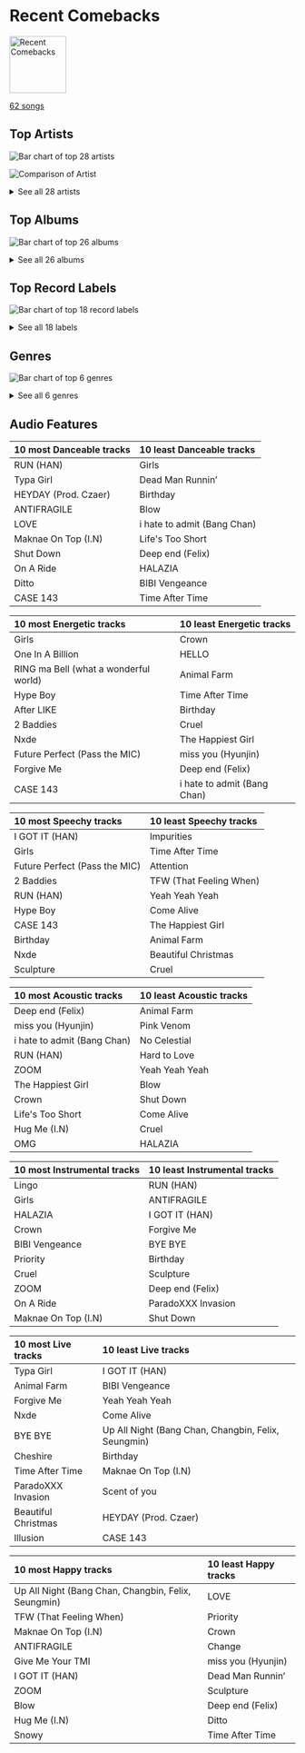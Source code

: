 # Recent Comebacks


<img src="https://mosaic.scdn.co/640/ab67616d0000b2738cab1c75d2271af37c3e2db9ab67616d0000b273d2ef237da7f94762997c2083ab67616d0000b273e9cd59d664f597061a513038ab67616d0000b273ed10325dc317f32df83990b9" alt="Recent Comebacks" width="100" />

[62 songs](recent_comebacks_tracks.md)

## Top Artists

![Bar chart of top 28 artists](../images/playlists/recent_comebacks/artists.png)

![Comparison of Artist](../images/playlists/recent_comebacks/artists_comparison.png)


<details>
<summary>See all 28 artists</summary>

|   Number of Tracks | Art                                                                                              | Artist                                 | 🔗                                                           |
|-------------------:|:-------------------------------------------------------------------------------------------------|:---------------------------------------|:------------------------------------------------------------|
|                 11 | <img src="https://i.scdn.co/image/ab6761610000e5ebc855bded4ab1bd99ef62214a" alt="" width="50" /> | [Stray Kids](../artists/stray_kids.md) | [🔗](https://open.spotify.com/artist/2dIgFjalVxs4ThymZ67YCE) |
|                  6 | <img src="https://i.scdn.co/image/ab6761610000e5ebc9690bc711d04b3d4fd4b87c" alt="" width="50" /> | [BLACKPINK](../artists/blackpink.md)   | [🔗](https://open.spotify.com/artist/41MozSoPIsD1dJM0CLPjZF) |
|                  5 | <img src="https://i.scdn.co/image/ab6761610000e5eb848461f60f0f337dadbf396f" alt="" width="50" /> | [aespa](../artists/aespa.md)           | [🔗](https://open.spotify.com/artist/6YVMFz59CuY7ngCxTxjpxE) |
|                  5 | <img src="https://i.scdn.co/image/ab6761610000e5eb5bf330a57b9dcffd8f7b2c14" alt="" width="50" /> | [Red Velvet](../artists/red_velvet.md) | [🔗](https://open.spotify.com/artist/1z4g3DjTBBZKhvAroFlhOM) |
|                  4 | <img src="https://i.scdn.co/image/ab6761610000e5eb6199c3c2f414880e2b9077a9" alt="" width="50" /> | NewJeans                               | [🔗](https://open.spotify.com/artist/6HvZYsbFfjnjFrWF950C9d) |
|                  4 | <img src="https://i.scdn.co/image/ab6761610000e5ebc5443c5abc130f03b6014845" alt="" width="50" /> | [ENHYPEN](../artists/enhypen.md)       | [🔗](https://open.spotify.com/artist/5t5FqBwTcgKTaWmfEbwQY9) |
|                  4 | <img src="https://i.scdn.co/image/ab6761610000e5eb196f5af772aeb1bdd3a6be65" alt="" width="50" /> | [(G)I-DLE](../artists/_g_i_dle.md)     | [🔗](https://open.spotify.com/artist/2AfmfGFbe0A0WsTYm0SDTx) |
|                  3 | <img src="https://i.scdn.co/image/ab6761610000e5ebfb6c0b7b6918dca92be0ed75" alt="" width="50" /> | LE SSERAFIM                            | [🔗](https://open.spotify.com/artist/4SpbR6yFEvexJuaBpgAU5p) |
|                  3 | <img src="https://i.scdn.co/image/ab6761610000e5ebfe2339c232c5a840fc527402" alt="" width="50" /> | SEULGI                                 | [🔗](https://open.spotify.com/artist/2QM5S4yO6xHgnNvF0nbZZq) |
|                  3 | <img src="https://i.scdn.co/image/ab6761610000e5eb0405e7cc11aecb995703d398" alt="" width="50" /> | Jackson Wang                           | [🔗](https://open.spotify.com/artist/1kfWoWgCugPkyxQP8lkRlY) |
|                  2 | <img src="https://i.scdn.co/image/ab6761610000e5eb846662aa85d520b2442d3cd5" alt="" width="50" /> | BIBI                                   | [🔗](https://open.spotify.com/artist/6UbmqUEgjLA6jAcXwbM1Z9) |
|                  2 | <img src="https://i.scdn.co/image/ab6761610000e5eb3e7fed46f355254f001ac543" alt="" width="50" /> | BoA                                    | [🔗](https://open.spotify.com/artist/4muJrGMndyYWqZtfk8OWy4) |
|                  2 | <img src="https://i.scdn.co/image/ab6761610000e5eb8ec4207332def07fec21874d" alt="" width="50" /> | [ITZY](../artists/itzy.md)             | [🔗](https://open.spotify.com/artist/2KC9Qb60EaY0kW4eH68vr3) |
|                  1 | <img src="https://i.scdn.co/image/ab6761610000e5eb7401998434b12fffd119ae18" alt="" width="50" /> | [NCT 127](../artists/nct_127.md)       | [🔗](https://open.spotify.com/artist/7f4ignuCJhLXfZ9giKT7rH) |
|                  1 | <img src="https://i.scdn.co/image/ab6761610000e5ebf55b31064f94878f3da932c8" alt="" width="50" /> | MAX CHANGMIN                           | [🔗](https://open.spotify.com/artist/7FiAkNWMb6ZBYI8tbQLuIS) |
|                  1 | <img src="https://i.scdn.co/image/ab6761610000e5eb5b1a291b0a6a689091d54d8b" alt="" width="50" /> | IVE                                    | [🔗](https://open.spotify.com/artist/6RHTUrRF63xao58xh9FXYJ) |
|                  1 | <img src="https://i.scdn.co/image/ab6761610000e5eb5d87e2a10ba3b2f8bb2c5270" alt="" width="50" /> | ATEEZ                                  | [🔗](https://open.spotify.com/artist/68KmkJeZGfwe1OUaivBa2L) |
|                  1 | <img src="https://i.scdn.co/image/ab6761610000e5ebfe7fc78f16d948f53a607c53" alt="" width="50" /> | NINGNING                               | [🔗](https://open.spotify.com/artist/5t1uryofgueHrjrryqX8vM) |
|                  1 | <img src="https://i.scdn.co/image/ab6761610000e5eba109aeabdab7a5a5b3330df4" alt="" width="50" /> | HEIZE                                  | [🔗](https://open.spotify.com/artist/5dCvSnVduaFleCnyy98JMo) |
|                  1 | <img src="nan" alt="" width="50" />                                                              | Changbin                               | [🔗](https://open.spotify.com/artist/5OTVNUu0UHn6ddPyEAi419) |
|                  1 | <img src="nan" alt="" width="50" />                                                              | Bang Chan                              | [🔗](https://open.spotify.com/artist/4qy7HANJDOZRObts4Z0KSV) |
|                  1 | <img src="https://i.scdn.co/image/ab6761610000e5eb916392fe8c66d0c993657b6d" alt="" width="50" /> | [TAEYEON](../artists/taeyeon.md)       | [🔗](https://open.spotify.com/artist/3qNVuliS40BLgXGxhdBdqu) |
|                  1 | <img src="https://i.scdn.co/image/ab6761610000e5eb9e0e85b4436ec7aade9673ca" alt="" width="50" /> | WINTER                                 | [🔗](https://open.spotify.com/artist/3mPquBmMu97Iq9TpzQ6ayI) |
|                  1 | <img src="https://i.scdn.co/image/ab6761610000e5ebf1d6a7c024d667150db85c85" alt="" width="50" /> | TEN                                    | [🔗](https://open.spotify.com/artist/3Q5Qep7ytrjVleNnMnntgQ) |
|                  1 | <img src="https://i.scdn.co/image/ab6761610000e5eb5045a0e0d423ce29d6b14ebd" alt="" width="50" /> | TREASURE                               | [🔗](https://open.spotify.com/artist/3KonOYiLsU53m4yT7gNotP) |
|                  1 | <img src="https://i.scdn.co/image/ab6761610000e5eb106f77e59715b43f713c68bc" alt="" width="50" /> | &TEAM                                  | [🔗](https://open.spotify.com/artist/2xfxRiKxoHl5tI0MKyvqV7) |
|                  1 | <img src="https://i.scdn.co/image/ab6761610000e5eb968ab271c895fb9cc245d6fe" alt="" width="50" /> | Billlie                                | [🔗](https://open.spotify.com/artist/2GQxKDojobwBjZMPf7aoh0) |
|                  1 | <img src="https://i.scdn.co/image/ab6761610000e5eb59501d4e82c8cb6fc409044d" alt="" width="50" /> | WENDY                                  | [🔗](https://open.spotify.com/artist/0FRUZvZNPzM3YJMABJxf2K) |

</details>


## Top Albums

![Bar chart of top 26 albums](../images/playlists/recent_comebacks/albums.png)


<details>
<summary>See all 26 albums</summary>

|   Number of Tracks | Art                                                                                              | Album                                          | 🔗                                                          |
|-------------------:|:-------------------------------------------------------------------------------------------------|:-----------------------------------------------|:-----------------------------------------------------------|
|                  8 | <img src="https://i.scdn.co/image/ab67616d0000b273d681b1b80c5dff43d2f4a3df" alt="" width="50" /> | SKZ-REPLAY                                     | [🔗](https://open.spotify.com/album/3UXrliH0JUQvcaLnBD8Txz) |
|                  6 | <img src="https://i.scdn.co/image/ab67616d0000b2734aeaaeeb0755f1d8a8b51738" alt="" width="50" /> | BORN PINK                                      | [🔗](https://open.spotify.com/album/7jaSNQUBJbvfbZHLNFrV7P) |
|                  4 | <img src="https://i.scdn.co/image/ab67616d0000b273d2ef237da7f94762997c2083" alt="" width="50" /> | ‘The ReVe Festival 2022 - Birthday’            | [🔗](https://open.spotify.com/album/58OR7UoaJkJzqeQGClHzh1) |
|                  4 | <img src="https://i.scdn.co/image/ab67616d0000b273ac815bdd584468a7aa0216e1" alt="" width="50" /> | I love                                         | [🔗](https://open.spotify.com/album/2Hyuin3i1cSZ1FlQFeCPZH) |
|                  4 | <img src="https://i.scdn.co/image/ab67616d0000b273b3be3b970fc89a02f301c9da" alt="" width="50" /> | Girls - The 2nd Mini Album                     | [🔗](https://open.spotify.com/album/4w1dbvUy1crv0knXQvcSeY) |
|                  3 | <img src="https://i.scdn.co/image/ab67616d0000b2732e308994a76a473a4f88c1aa" alt="" width="50" /> | MANIFESTO : DAY 1                              | [🔗](https://open.spotify.com/album/5J8MNLLViH5zqM6VoGErz8) |
|                  3 | <img src="https://i.scdn.co/image/ab67616d0000b273ed10325dc317f32df83990b9" alt="" width="50" /> | MAGIC MAN                                      | [🔗](https://open.spotify.com/album/2VZ4og2ZbwyTQ3X1rbgCe1) |
|                  3 | <img src="https://i.scdn.co/image/ab67616d0000b273a991995542d50a691b9ae5be" alt="" width="50" /> | ANTIFRAGILE                                    | [🔗](https://open.spotify.com/album/3u0ggfmK0vjuHMNdUbtaa9) |
|                  3 | <img src="https://i.scdn.co/image/ab67616d0000b2738bc3d61189d95da5f74d7ba7" alt="" width="50" /> | 28 Reasons - The 1st Mini Album                | [🔗](https://open.spotify.com/album/1t5a29WYbJj83iy3RNICHw) |
|                  3 | <img src="https://i.scdn.co/image/ab67616d0000b273f184dfda8eaeac06fff5e14e" alt="" width="50" /> | 2022 Winter SMTOWN : SMCU PALACE               | [🔗](https://open.spotify.com/album/1HwnXJfZx8N8qDfzwUbxcw) |
|                  2 | <img src="https://i.scdn.co/image/ab67616d0000b2739d28fd01859073a3ae6ea209" alt="" width="50" /> | NewJeans 1st EP 'New Jeans'                    | [🔗](https://open.spotify.com/album/1HMLpmZAnNyl9pxvOnTovV) |
|                  2 | <img src="https://i.scdn.co/image/ab67616d0000b273d70036292d54f29e8b68ec01" alt="" width="50" /> | NewJeans 'OMG'                                 | [🔗](https://open.spotify.com/album/45ozep8uHHnj5CCittuyXj) |
|                  2 | <img src="https://i.scdn.co/image/ab67616d0000b27385bcbbac459056ad6ee9426b" alt="" width="50" /> | MAXIDENT                                       | [🔗](https://open.spotify.com/album/0T6hYH0UyDjNraWZk2mZWi) |
|                  2 | <img src="https://i.scdn.co/image/ab67616d0000b2735f3ae8db55f4507baf0ef0dd" alt="" width="50" /> | Lowlife Princess: Noir                         | [🔗](https://open.spotify.com/album/0AwCgoJKJUOgLp1imhnxuH) |
|                  2 | <img src="https://i.scdn.co/image/ab67616d0000b273e9cd59d664f597061a513038" alt="" width="50" /> | CHESHIRE                                       | [🔗](https://open.spotify.com/album/2a1ezg7hE6Dyuymv1aCnkm) |
|                  1 | <img src="https://i.scdn.co/image/ab67616d0000b2738232e1aaaf4c9ed4b6946ce8" alt="" width="50" /> | the Billage of perception: chapter two         | [🔗](https://open.spotify.com/album/0NuM7kwh6u6fIRjn7Zh7Ss) |
|                  1 | <img src="https://i.scdn.co/image/ab67616d0000b27345c3e1eaeaed3345abae9616" alt="" width="50" /> | Undo                                           | [🔗](https://open.spotify.com/album/2xR7YEyRweqClzs50bbW3J) |
|                  1 | <img src="https://i.scdn.co/image/ab67616d0000b27357fa85a5c9f295d5e5b362e7" alt="" width="50" /> | THE SECOND STEP : CHAPTER TWO                  | [🔗](https://open.spotify.com/album/4l5YvRcmno5RMKZCZp1j0g) |
|                  1 | <img src="https://i.scdn.co/image/ab67616d0000b27390831ba9ed4aa3b89fd6b81c" alt="" width="50" /> | Street Man Fighter Original Vol.4 (Crew Songs) | [🔗](https://open.spotify.com/album/7dwRGP1A80POqE3O9At5Vw) |
|                  1 | <img src="https://i.scdn.co/image/ab67616d0000b2738bc5762a75c18b494803705c" alt="" width="50" /> | SPIN OFF : FROM THE WITNESS                    | [🔗](https://open.spotify.com/album/0NQQk6vo9LOOwKjZc2iUwm) |
|                  1 | <img src="https://i.scdn.co/image/ab67616d0000b273fc8b0918267ea555921863e8" alt="" width="50" /> | One In A Billion                               | [🔗](https://open.spotify.com/album/19Jm8Jk0zQYs6zMaxhYJFd) |
|                  1 | <img src="https://i.scdn.co/image/ab67616d0000b273f422ff6b7d82ac38f7821d46" alt="" width="50" /> | Forgive Me - The 3rd Mini Album                | [🔗](https://open.spotify.com/album/0vufEpmNpfB9NUPLkbIBN7) |
|                  1 | <img src="https://i.scdn.co/image/ab67616d0000b2738cab1c75d2271af37c3e2db9" alt="" width="50" /> | First Howling : ME                             | [🔗](https://open.spotify.com/album/3jqV1FFra3A2179rdtiNdo) |
|                  1 | <img src="https://i.scdn.co/image/ab67616d0000b2733730b0ab6cc8e589b87d26d7" alt="" width="50" /> | Birthday - SM STATION : NCT LAB                | [🔗](https://open.spotify.com/album/6tcPTRUC3gwmG1iyWyzRzr) |
|                  1 | <img src="https://i.scdn.co/image/ab67616d0000b27387f53da5fb4ab1171766b2d5" alt="" width="50" /> | After LIKE                                     | [🔗](https://open.spotify.com/album/0nzRF7khA2UDSZa9T0B6Da) |
|                  1 | <img src="https://i.scdn.co/image/ab67616d0000b27320adea47ebd9e98d2e7d2247" alt="" width="50" /> | 2 Baddies - The 4th Album                      | [🔗](https://open.spotify.com/album/6p80QT3z7kOHpYdnsItQTQ) |

</details>


## Top Record Labels

![Bar chart of top 18 record labels](../images/playlists/recent_comebacks/labels.png)


<details>
<summary>See all 18 labels</summary>

|   Number of Tracks | Label                                                               |
|-------------------:|:--------------------------------------------------------------------|
|                 13 | [SM Entertainment](../labels/sm_entertainment.md)                   |
|                 12 | [Republic Records](../labels/republic_records.md)                   |
|                  7 | [YG Entertainment](../labels/yg_entertainment.md)                   |
|                  7 | [Warner Records](../labels/warner_records.md)                       |
|                  6 | [Interscope](../labels/interscope.md)                               |
|                  5 | [88rising Music](../labels/88rising_music.md)                       |
|                  4 | [CUBE ENTERTAINMENT](../labels/cube_entertainment.md)               |
|                  4 | [BELIFT LAB](../labels/belift_lab.md)                               |
|                  4 | [ADOR](../labels/ador.md)                                           |
|                  3 | [TEAM WANG records](../labels/team_wang_records.md)                 |
|                  3 | [SOURCE MUSIC](../labels/source_music.md)                           |
|                  2 | [Genie Music Corporation](../labels/genie_music_corporation.md)     |
|                  2 | [Feel Ghood Music](../labels/feel_ghood_music.md)                   |
|                  1 | [Stone Music Entertainment](../labels/stone_music_entertainment.md) |
|                  1 | [Starship Entertainment](../labels/starship_entertainment.md)       |
|                  1 | [MYSTIC STORY](../labels/mystic_story.md)                           |
|                  1 | [KQ Entertainment](../labels/kq_entertainment.md)                   |
|                  1 | [HYBE LABELS JAPAN](../labels/hybe_labels_japan.md)                 |

</details>


## Genres

![Bar chart of top 6 genres](../images/playlists/recent_comebacks/genres.png)


<details>
<summary>See all 6 genres</summary>

|   Number of Tracks | Genre                                             |
|-------------------:|:--------------------------------------------------|
|                 44 | [k-pop](../genres/k_pop.md)                       |
|                 26 | [k-pop girl group](../genres/k_pop_girl_group.md) |
|                 17 | [k-pop boy group](../genres/k_pop_boy_group.md)   |
|                  4 | anime                                             |
|                  3 | korean r&b                                        |
|                  1 | korean pop                                        |

</details>


## Audio Features

| 10 most Danceable tracks   | 10 least Danceable tracks   |
|:---------------------------|:----------------------------|
| RUN (HAN)                  | Girls                       |
| Typa Girl                  | Dead Man Runnin’            |
| HEYDAY (Prod. Czaer)       | Birthday                    |
| ANTIFRAGILE                | Blow                        |
| LOVE                       | i hate to admit (Bang Chan) |
| Maknae On Top (I.N)        | Life's Too Short            |
| Shut Down                  | Deep end (Felix)            |
| On A Ride                  | HALAZIA                     |
| Ditto                      | BIBI Vengeance              |
| CASE 143                   | Time After Time             |

| 10 most Energetic tracks              | 10 least Energetic tracks   |
|:--------------------------------------|:----------------------------|
| Girls                                 | Crown                       |
| One In A Billion                      | HELLO                       |
| RING ma Bell (what a wonderful world) | Animal Farm                 |
| Hype Boy                              | Time After Time             |
| After LIKE                            | Birthday                    |
| 2 Baddies                             | Cruel                       |
| Nxde                                  | The Happiest Girl           |
| Future Perfect (Pass the MIC)         | miss you (Hyunjin)          |
| Forgive Me                            | Deep end (Felix)            |
| CASE 143                              | i hate to admit (Bang Chan) |

| 10 most Speechy tracks        | 10 least Speechy tracks   |
|:------------------------------|:--------------------------|
| I GOT IT (HAN)                | Impurities                |
| Girls                         | Time After Time           |
| Future Perfect (Pass the MIC) | Attention                 |
| 2 Baddies                     | TFW (That Feeling When)   |
| RUN (HAN)                     | Yeah Yeah Yeah            |
| Hype Boy                      | Come Alive                |
| CASE 143                      | The Happiest Girl         |
| Birthday                      | Animal Farm               |
| Nxde                          | Beautiful Christmas       |
| Sculpture                     | Cruel                     |

| 10 most Acoustic tracks     | 10 least Acoustic tracks   |
|:----------------------------|:---------------------------|
| Deep end (Felix)            | Animal Farm                |
| miss you (Hyunjin)          | Pink Venom                 |
| i hate to admit (Bang Chan) | No Celestial               |
| RUN (HAN)                   | Hard to Love               |
| ZOOM                        | Yeah Yeah Yeah             |
| The Happiest Girl           | Blow                       |
| Crown                       | Shut Down                  |
| Life's Too Short            | Come Alive                 |
| Hug Me (I.N)                | Cruel                      |
| OMG                         | HALAZIA                    |

| 10 most Instrumental tracks   | 10 least Instrumental tracks   |
|:------------------------------|:-------------------------------|
| Lingo                         | RUN (HAN)                      |
| Girls                         | ANTIFRAGILE                    |
| HALAZIA                       | I GOT IT (HAN)                 |
| Crown                         | Forgive Me                     |
| BIBI Vengeance                | BYE BYE                        |
| Priority                      | Birthday                       |
| Cruel                         | Sculpture                      |
| ZOOM                          | Deep end (Felix)               |
| On A Ride                     | ParadoXXX Invasion             |
| Maknae On Top (I.N)           | Shut Down                      |

| 10 most Live tracks   | 10 least Live tracks                                |
|:----------------------|:----------------------------------------------------|
| Typa Girl             | I GOT IT (HAN)                                      |
| Animal Farm           | BIBI Vengeance                                      |
| Forgive Me            | Yeah Yeah Yeah                                      |
| Nxde                  | Come Alive                                          |
| BYE BYE               | Up All Night (Bang Chan, Changbin, Felix, Seungmin) |
| Cheshire              | Birthday                                            |
| Time After Time       | Maknae On Top (I.N)                                 |
| ParadoXXX Invasion    | Scent of you                                        |
| Beautiful Christmas   | HEYDAY (Prod. Czaer)                                |
| Illusion              | CASE 143                                            |

| 10 most Happy tracks                                | 10 least Happy tracks   |
|:----------------------------------------------------|:------------------------|
| Up All Night (Bang Chan, Changbin, Felix, Seungmin) | LOVE                    |
| TFW (That Feeling When)                             | Priority                |
| Maknae On Top (I.N)                                 | Crown                   |
| ANTIFRAGILE                                         | Change                  |
| Give Me Your TMI                                    | miss you (Hyunjin)      |
| I GOT IT (HAN)                                      | Dead Man Runnin’        |
| ZOOM                                                | Sculpture               |
| Blow                                                | Deep end (Felix)        |
| Hug Me (I.N)                                        | Ditto                   |
| Snowy                                               | Time After Time         |

